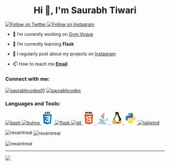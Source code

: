 <h1 align="center">Hi 👋, I'm Saurabh Tiwari</h1>
<p align="left">
    <a href="https://twitter.com/saurabhcodes01" target="blank">
        <img src="https://img.shields.io/badge/Follow%20on-twitter-blue?logo=twitter&style=for-the-badge" alt="Follow on Twitter" />
    </a>
    <a href="https://www.instagram.com/saurabhcodes/" target="blank">
        <img src="https://img.shields.io/badge/Follow%20on-Instagram-orange?logo=instagram&style=for-the-badge" alt="Follow on Instagram" />
    </a>
</p>



- 🔭 I’m currently working on [Gym Vogue](https://github.com/vanshpandey/gymvogue)

- 🌱 I’m currently learning **Flask**

- 📝 I regularly post about my projects on [Instagram](https://www.instagram.com/saurabhcodes)

- 📫 How to reach me **[Email](mailto:saurabhtiwari7986@gmail.com)**

<h3 align="left">Connect with me:</h3>
<p align="left">
<a href="https://twitter.com/saurabhcodes01" target="blank"><img align="center" src="https://raw.githubusercontent.com/rahuldkjain/github-profile-readme-generator/master/src/images/icons/Social/twitter.svg" alt="saurabhcodes01" height="30" width="40" /></a>
<a href="https://instagram.com/saurabhcodes" target="blank"><img align="center" src="https://raw.githubusercontent.com/rahuldkjain/github-profile-readme-generator/master/src/images/icons/Social/instagram.svg" alt="saurabhcodes" height="30" width="40" /></a>
</p>

<h3 align="left">Languages and Tools:</h3>
<p align="left"> <a href="https://www.gnu.org/software/bash/" target="_blank" rel="noreferrer"> <img src="https://www.vectorlogo.zone/logos/gnu_bash/gnu_bash-icon.svg" alt="bash" width="40" height="40"/> </a> <a href="https://bulma.io/" target="_blank" rel="noreferrer"> <img src="https://raw.githubusercontent.com/gilbarbara/logos/804dc257b59e144eaca5bc6ffd16949752c6f789/logos/bulma.svg" alt="bulma" width="40" height="40"/> </a> <a href="https://www.w3schools.com/css/" target="_blank" rel="noreferrer"> <img src="https://raw.githubusercontent.com/devicons/devicon/master/icons/css3/css3-original-wordmark.svg" alt="css3" width="40" height="40"/> </a> <a href="https://flask.palletsprojects.com/" target="_blank" rel="noreferrer"> <img src="https://www.vectorlogo.zone/logos/pocoo_flask/pocoo_flask-icon.svg" alt="flask" width="40" height="40"/> </a> <a href="https://git-scm.com/" target="_blank" rel="noreferrer"> <img src="https://www.vectorlogo.zone/logos/git-scm/git-scm-icon.svg" alt="git" width="40" height="40"/> </a> <a href="https://www.w3.org/html/" target="_blank" rel="noreferrer"> <img src="https://raw.githubusercontent.com/devicons/devicon/master/icons/html5/html5-original-wordmark.svg" alt="html5" width="40" height="40"/> </a> <a href="https://www.java.com" target="_blank" rel="noreferrer"> <img src="https://raw.githubusercontent.com/devicons/devicon/master/icons/java/java-original.svg" alt="java" width="40" height="40"/> </a> <a href="https://www.linux.org/" target="_blank" rel="noreferrer"> <img src="https://raw.githubusercontent.com/devicons/devicon/master/icons/linux/linux-original.svg" alt="linux" width="40" height="40"/> </a> <a href="https://www.python.org" target="_blank" rel="noreferrer"> <img src="https://raw.githubusercontent.com/devicons/devicon/master/icons/python/python-original.svg" alt="python" width="40" height="40"/> </a> <a href="https://tailwindcss.com/" target="_blank" rel="noreferrer"> <img src="https://www.vectorlogo.zone/logos/tailwindcss/tailwindcss-icon.svg" alt="tailwind" width="40" height="40"/> </a> </p>

<p><img align="left" src="https://github-readme-stats.vercel.app/api/top-langs?username=rexaintreal&show_icons=true&theme=dark&locale=en&layout=compact" alt="rexaintreal" /></p>

<p>&nbsp;<img align="center" src="https://github-readme-stats.vercel.app/api?username=rexaintreal&show_icons=true&theme=dark&locale=en" alt="rexaintreal" /></p>

<p><img align="center" src="https://github-readme-streak-stats.herokuapp.com/?user=rexaintreal&theme=dark&" alt="rexaintreal" /></p>



---
[![](https://visitcount.itsvg.in/api?id=Rexaintreal&icon=0&color=0)](https://visitcount.itsvg.in)

<!-- Proudly created with GPRM ( https://gprm.itsvg.in ) -->
